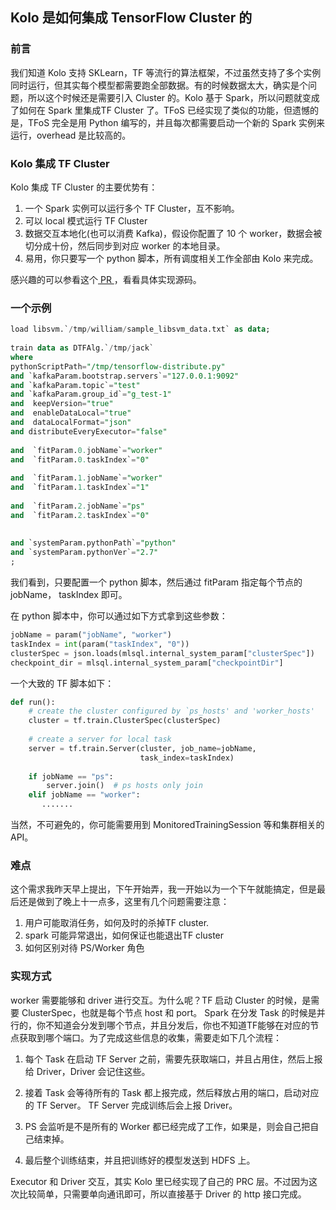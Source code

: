 ## Kolo 是如何集成 TensorFlow Cluster 的
### 前言
我们知道 Kolo 支持 SKLearn，TF 等流行的算法框架，不过虽然支持了多个实例同时运行，但其实每个模型都需要跑全部数据。有的时候数据太大，确实是个问题，所以这个时候还是需要引入 Cluster 的。Kolo 基于 Spark，所以问题就变成了如何在 Spark 里集成TF Cluster 了。TFoS 已经实现了类似的功能，但遗憾的是，TFoS 完全是用 Python 编写的，并且每次都需要启动一个新的 Spark 实例来运行，overhead 是比较高的。
### Kolo 集成 TF Cluster
Kolo 集成 TF Cluster 的主要优势有：

1. 一个 Spark 实例可以运行多个 TF Cluster，互不影响。
2. 可以 local 模式运行 TF Cluster
3. 数据交互本地化(也可以消费 Kafka)，假设你配置了 10 个 worker，数据会被切分成十份，然后同步到对应 worker 的本地目录。
4. 易用，你只要写一个 python 脚本，所有调度相关工作全部由 Kolo 来完成。

感兴趣的可以参看这个[ PR ](https://github.com/byzer-org/kolo-lang/pull/359)，看看具体实现源码。

### 一个示例

```sql
load libsvm.`/tmp/william/sample_libsvm_data.txt` as data;
 
train data as DTFAlg.`/tmp/jack`
where
pythonScriptPath="/tmp/tensorflow-distribute.py"
and `kafkaParam.bootstrap.servers`="127.0.0.1:9092"
and `kafkaParam.topic`="test"
and `kafkaParam.group_id`="g_test-1"
and  keepVersion="true"
and  enableDataLocal="true"
and  dataLocalFormat="json"
and distributeEveryExecutor="false"
 
and  `fitParam.0.jobName`="worker"
and  `fitParam.0.taskIndex`="0"
 
and  `fitParam.1.jobName`="worker"
and  `fitParam.1.taskIndex`="1"
 
and  `fitParam.2.jobName`="ps"
and  `fitParam.2.taskIndex`="0"
 
 
and `systemParam.pythonPath`="python"
and `systemParam.pythonVer`="2.7"
;
```

我们看到，只要配置一个 python 脚本，然后通过 fitParam 指定每个节点的 jobName， taskIndex 即可。

在 python 脚本中，你可以通过如下方式拿到这些参数：

```python
jobName = param("jobName", "worker")
taskIndex = int(param("taskIndex", "0"))
clusterSpec = json.loads(mlsql.internal_system_param["clusterSpec"])
checkpoint_dir = mlsql.internal_system_param["checkpointDir"]
```

一个大致的 TF 脚本如下：

```python
def run():
    # create the cluster configured by `ps_hosts' and 'worker_hosts'
    cluster = tf.train.ClusterSpec(clusterSpec)
 
    # create a server for local task
    server = tf.train.Server(cluster, job_name=jobName,
                             task_index=taskIndex)
 
    if jobName == "ps":
        server.join()  # ps hosts only join
    elif jobName == "worker":
       .......
```

当然，不可避免的，你可能需要用到 MonitoredTrainingSession 等和集群相关的 API。

### 难点
这个需求我昨天早上提出，下午开始弄，我一开始以为一个下午就能搞定，但是最后还是做到了晚上十一点多，这里有几个问题需要注意：

1. 用户可能取消任务，如何及时的杀掉TF cluster.
2. spark 可能异常退出，如何保证也能退出TF cluster
3. 如何区别对待 PS/Worker 角色

### 实现方式
worker 需要能够和 driver 进行交互。为什么呢？TF 启动 Cluster 的时候，是需要 ClusterSpec，也就是每个节点 host 和 port。
Spark 在分发 Task 的时候是并行的，你不知道会分发到哪个节点，并且分发后，你也不知道TF能够在对应的节点获取到哪个端口。为了完成这些信息的收集，需要走如下几个流程：

1. 每个 Task 在启动 TF Server 之前，需要先获取端口，并且占用住，然后上报给 Driver，Driver 会记住这些。

2. 接着 Task 会等待所有的 Task 都上报完成，然后释放占用的端口，启动对应的 TF Server。
TF Server 完成训练后会上报 Driver。

3. PS 会监听是不是所有的 Worker 都已经完成了工作，如果是，则会自己把自己结束掉。

4. 最后整个训练结束，并且把训练好的模型发送到 HDFS 上。

Executor 和 Driver 交互，其实 Kolo 里已经实现了自己的 PRC 层。不过因为这次比较简单，只需要单向通讯即可，所以直接基于 Driver 的 http 接口完成。